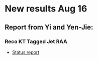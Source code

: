 # New results Aug 16

## Report from Yi and Yen-Jie:

### Reco KT Tagged Jet RAA
   * [Status report](Aug16Files/yi-yenjie/20190816-JetWorkshop-yenjie-v0.pdf)
  
 
